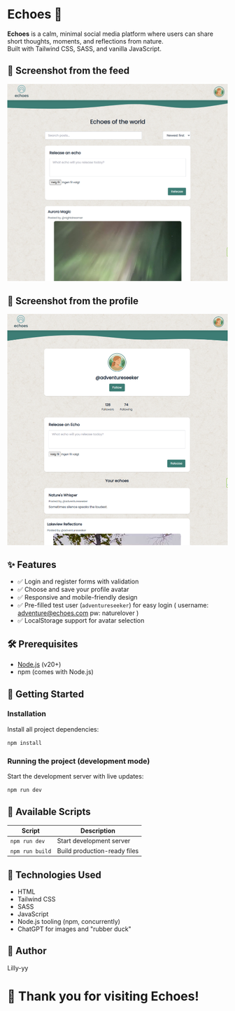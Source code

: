# Echoes 🌿

**Echoes** is a calm, minimal social media platform where users can share short thoughts, moments, and reflections from nature.  
Built with Tailwind CSS, SASS, and vanilla JavaScript.

## 📸 Screenshot from the feed
![Echoes Screenshot 1](./resources/screenshots/feed-page.png)  

## 📸 Screenshot from the profile
![Echoes Screenshot 2](./resources/screenshots/profile-page.png)

## ✨ Features

- ✅ Login and register forms with validation
- ✅ Choose and save your profile avatar
- ✅ Responsive and mobile-friendly design
- ✅ Pre-filled test user (`adventureseeker`) for easy login ( username: adventure@echoes.com pw: naturelover )
- ✅ LocalStorage support for avatar selection

## 🛠 Prerequisites

- [Node.js](https://nodejs.org/) (v20+)
- npm (comes with Node.js)

## 🚀 Getting Started

### Installation

Install all project dependencies:

```bash
npm install
```

### Running the project (development mode)

Start the development server with live updates:

```bash
npm run dev
```


## 📜 Available Scripts

| Script             | Description                    |
| ------------------ | ------------------------------ |
| `npm run dev`       | Start development server       |
| `npm run build`     | Build production-ready files   |

## 🧰 Technologies Used

- HTML
- Tailwind CSS
- SASS
- JavaScript
- Node.js tooling (npm, concurrently)
- ChatGPT for images and "rubber duck"

## 👤 Author

Lilly-yy


# 🌟 Thank you for visiting Echoes!
